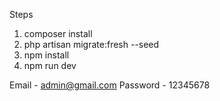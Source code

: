 Steps

1) composer install
2) php artisan migrate:fresh --seed 
3) npm install
4) npm run dev


Email - admin@gmail.com
Password - 12345678
